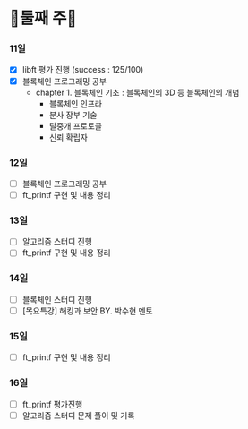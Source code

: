 # 📝둘째 주📝

### 11일
- [x] libft 평가 진행 (success : 125/100)
- [x] 블록체인 프로그래밍 공부
  - chapter 1. 블록체인 기초 : 블록체인의 3D 등 블록체인의 개념
    - 블록체인 인프라
    - 분사 장부 기술
    - 탈중개 프로토콜
    - 신뢰 확립자 

### 12일
- [ ] 블록체인 프로그래밍 공부
- [ ] ft_printf 구현 및 내용 정리

### 13일
- [ ] 알고리즘 스터디 진행
- [ ] ft_printf 구현 및 내용 정리

### 14일
- [ ] 블록체인 스터디 진행
- [ ] [목요특강] 해킹과 보안 BY. 박수현 멘토

### 15일
- [ ] ft_printf 구현 및 내용 정리

### 16일
- [ ] ft_printf 평가진행
- [ ] 알고리즘 스터디 문제 풀이 및 기록
